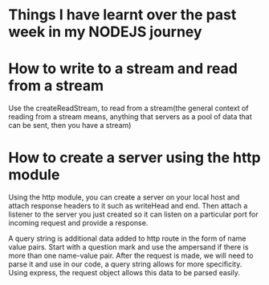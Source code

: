 # Things I have learnt over the past week in my NODEJS journey

# How to write to a stream and read from a stream
Use the createReadStream, to read from a stream(the general context of reading from a stream means, anything that servers as a pool of data that can be sent, then you have a stream)

# How to create a server using the http module
Using the http module, you can create a server on your local host and attach response headers to it such as writeHead and end. Then attach a listener to the server you just created so it can listen on a particular port for incoming request and provide a response.

A query string is additional data added to http route in the form of name value pairs. Start with a question mark and use the ampersand if there is more than one name-value pair. After the request is made, we will need to parse it and use in our code, a query string allows for more specificity. Using express, the request object allows this data to be parsed easily. 